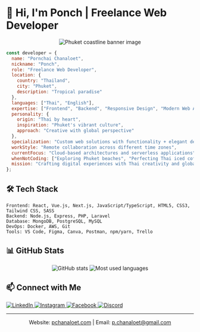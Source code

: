 # 👋 Hi, I'm Ponch | Freelance Web Developer

<div align="center">
  <img src="/api/placeholder/850/300" alt="Phuket coastline banner image">
</div>

```javascript
const developer = {
  name: "Pornchai Chanaloet",
  nickname: "Ponch",
  role: "Freelance Web Developer",
  location: {
    country: "Thailand",
    city: "Phuket",
    description: "Tropical paradise"
  },
  languages: ["Thai", "English"],
  expertise: ["Frontend", "Backend", "Responsive Design", "Modern Web Apps"],
  personality: {
    origin: "Thai by heart",
    inspiration: "Phuket's vibrant culture",
    approach: "Creative with global perspective"
  },
  specialization: "Custom web solutions with functionality + elegant design",
  workStyle: "Remote collaboration across different time zones",
  currentFocus: "Cloud-based architectures and serverless applications",
  whenNotCoding: ["Exploring Phuket beaches", "Perfecting Thai iced coffee recipe"],
  mission: "Crafting digital experiences with Thai creativity and global standards"
};
```

## 🛠️ Tech Stack
```
Frontend: React, Vue.js, Next.js, JavaScript/TypeScript, HTML5, CSS3, Tailwind CSS, SASS
Backend: Node.js, Express, PHP, Laravel
Database: MongoDB, PostgreSQL, MySQL
DevOps: Docker, AWS, Git
Tools: VS Code, Figma, Canva, Postman, npm/yarn, Trello
```

## 📊 GitHub Stats
<div align="center">
  <img src="https://github-readme-stats.vercel.app/api?username=PonchHKT&show_icons=true&theme=tokyonight" alt="GitHub stats">
  <img src="https://github-readme-stats.vercel.app/api/top-langs/?username=PonchHKT&layout=compact&theme=tokyonight" alt="Most used languages">
</div>

## 📫 Connect with Me

<p align="left">
  <a href="https://www.linkedin.com/in/pornchai-chanaloet-575a631bb/">
    <img src="https://img.shields.io/badge/LinkedIn-0077B5?style=for-the-badge&logo=linkedin&logoColor=white" alt="LinkedIn"/>
  </a>
  <a href="https://instagram.com/ponchhkt">
    <img src="https://img.shields.io/badge/Instagram-E4405F?style=for-the-badge&logo=instagram&logoColor=white" alt="Instagram"/>
  </a>
  <a href="https://www.facebook.com/poncho.chanaloet/">
    <img src="https://img.shields.io/badge/Facebook-1877F2?style=for-the-badge&logo=facebook&logoColor=white" alt="Facebook"/>
  </a>
  <a href="https://discord.gg/user/Ponch#5027">
    <img src="https://img.shields.io/badge/Discord-7289DA?style=for-the-badge&logo=discord&logoColor=white" alt="Discord"/>
  </a>
</p>

---

<div align="center">
  <p>Website: <a href="https://pchanaloet.com">pchanaloet.com</a> | Email: <a href="mailto:p.chanaloet@gmail.com">p.chanaloet@gmail.com</a></p>
</div>

